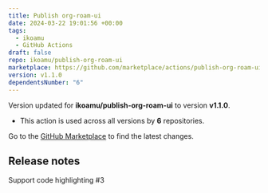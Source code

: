 ```yaml
---
title: Publish org-roam-ui
date: 2024-03-22 19:01:56 +00:00
tags:
  - ikoamu
  - GitHub Actions
draft: false
repo: ikoamu/publish-org-roam-ui
marketplace: https://github.com/marketplace/actions/publish-org-roam-ui
version: v1.1.0
dependentsNumber: "6"
---
```



Version updated for **ikoamu/publish-org-roam-ui** to version **v1.1.0**.
- This action is used across all versions by **6** repositories.

Go to the [GitHub Marketplace](https://github.com/marketplace/actions/publish-org-roam-ui) to find the latest changes.

## Release notes

Support code highlighting #3

